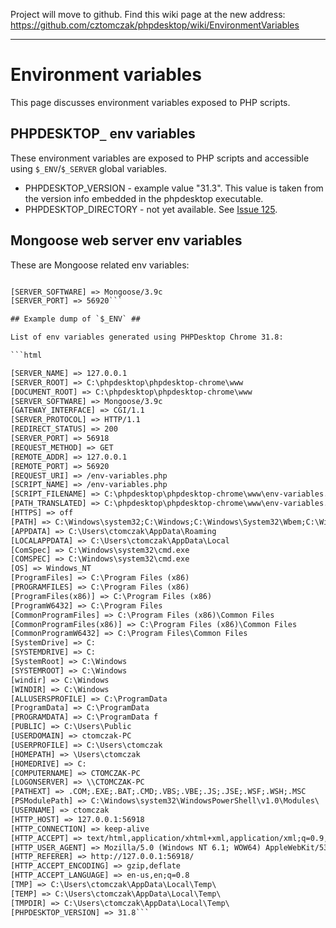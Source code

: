 Project will move to github. Find this wiki page at the new address: https://github.com/cztomczak/phpdesktop/wiki/EnvironmentVariables


---


# Environment variables #

This page discusses environment variables exposed to PHP scripts.

## PHPDESKTOP`_` env variables ##

These environment variables are exposed to PHP scripts and accessible using `$_ENV`/`$_SERVER` global variables.

  * PHPDESKTOP\_VERSION - example value "31.3". This value is taken from the version info embedded in the phpdesktop executable.
  * PHPDESKTOP\_DIRECTORY - not yet available. See [Issue 125](https://code.google.com/p/phpdesktop/issues/detail?id=125).

## Mongoose web server env variables ##

These are Mongoose related env variables:

```html

[SERVER_SOFTWARE] => Mongoose/3.9c
[SERVER_PORT] => 56920```

## Example dump of `$_ENV` ##

List of env variables generated using PHPDesktop Chrome 31.8:

```html

[SERVER_NAME] => 127.0.0.1
[SERVER_ROOT] => C:\phpdesktop\phpdesktop-chrome\www
[DOCUMENT_ROOT] => C:\phpdesktop\phpdesktop-chrome\www
[SERVER_SOFTWARE] => Mongoose/3.9c
[GATEWAY_INTERFACE] => CGI/1.1
[SERVER_PROTOCOL] => HTTP/1.1
[REDIRECT_STATUS] => 200
[SERVER_PORT] => 56918
[REQUEST_METHOD] => GET
[REMOTE_ADDR] => 127.0.0.1
[REMOTE_PORT] => 56920
[REQUEST_URI] => /env-variables.php
[SCRIPT_NAME] => /env-variables.php
[SCRIPT_FILENAME] => C:\phpdesktop\phpdesktop-chrome\www\env-variables.php
[PATH_TRANSLATED] => C:\phpdesktop\phpdesktop-chrome\www\env-variables.php
[HTTPS] => off
[PATH] => C:\Windows\system32;C:\Windows;C:\Windows\System32\Wbem;C:\Windows\System32\WindowsPowerShell\v1.0\;c:\Program Files (x86)\Java\jre7\bin\;c:\bin\;c:\Program Files (x86)\Git\bin\;c:\Python27\;;C:\Program Files\Intel\Intel(R) Management Engine Components\DAL;C:\Program Files\Intel\Intel(R) Management Engine Components\IPT;C:\Program Files (x86)\Intel\Intel(R) Management Engine Components\DAL;C:\Program Files (x86)\Intel\Intel(R) Management Engine Components\IPT;C:\Program Files\TortoiseGit\bin;C:\Go\bin;C:\MinGW\bin;
[APPDATA] => C:\Users\ctomczak\AppData\Roaming
[LOCALAPPDATA] => C:\Users\ctomczak\AppData\Local
[ComSpec] => C:\Windows\system32\cmd.exe
[COMSPEC] => C:\Windows\system32\cmd.exe
[OS] => Windows_NT
[ProgramFiles] => C:\Program Files (x86)
[PROGRAMFILES] => C:\Program Files (x86)
[ProgramFiles(x86)] => C:\Program Files (x86)
[ProgramW6432] => C:\Program Files
[CommonProgramFiles] => C:\Program Files (x86)\Common Files
[CommonProgramFiles(x86)] => C:\Program Files (x86)\Common Files
[CommonProgramW6432] => C:\Program Files\Common Files
[SystemDrive] => C:
[SYSTEMDRIVE] => C:
[SystemRoot] => C:\Windows
[SYSTEMROOT] => C:\Windows
[windir] => C:\Windows
[WINDIR] => C:\Windows
[ALLUSERSPROFILE] => C:\ProgramData
[ProgramData] => C:\ProgramData
[PROGRAMDATA] => C:\ProgramData f
[PUBLIC] => C:\Users\Public
[USERDOMAIN] => ctomczak-PC
[USERPROFILE] => C:\Users\ctomczak
[HOMEPATH] => \Users\ctomczak
[HOMEDRIVE] => C:
[COMPUTERNAME] => CTOMCZAK-PC
[LOGONSERVER] => \\CTOMCZAK-PC
[PATHEXT] => .COM;.EXE;.BAT;.CMD;.VBS;.VBE;.JS;.JSE;.WSF;.WSH;.MSC
[PSModulePath] => C:\Windows\system32\WindowsPowerShell\v1.0\Modules\
[USERNAME] => ctomczak
[HTTP_HOST] => 127.0.0.1:56918
[HTTP_CONNECTION] => keep-alive
[HTTP_ACCEPT] => text/html,application/xhtml+xml,application/xml;q=0.9,image/webp,*/*;q=0.8
[HTTP_USER_AGENT] => Mozilla/5.0 (Windows NT 6.1; WOW64) AppleWebKit/537.36 (KHTML, like Gecko) Chrome/31.0.1650.57 Safari/537.36
[HTTP_REFERER] => http://127.0.0.1:56918/
[HTTP_ACCEPT_ENCODING] => gzip,deflate
[HTTP_ACCEPT_LANGUAGE] => en-us,en;q=0.8
[TMP] => C:\Users\ctomczak\AppData\Local\Temp\
[TEMP] => C:\Users\ctomczak\AppData\Local\Temp\
[TMPDIR] => C:\Users\ctomczak\AppData\Local\Temp\
[PHPDESKTOP_VERSION] => 31.8```